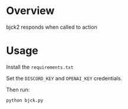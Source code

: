 # Overview

bjck2 responds when called to action

# Usage

Install the `requirements.txt`

Set the `DISCORD_KEY` and `OPENAI_KEY` credentials.

Then run:
```
python bjck.py
```
